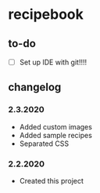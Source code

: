 # recipebook

## to-do
- [ ] Set up IDE with git!!!!

## changelog

### 2.3.2020
- Added custom images
- Added sample recipes
- Separated CSS

### 2.2.2020
- Created this project
